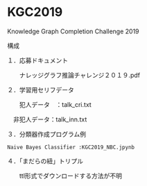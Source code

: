 # KGC2019

Knowledge Graph Completion Challenge 2019

構成

１．応募ドキュメント

　　ナレッジグラフ推論チャレンジ２０１９.pdf
 
２．学習用セリフデータ

　　犯人データ　：talk_cri.txt
  
  　非犯人データ：talk_inn.txt

３．分類器作成プログラム例

    Naive Bayes Classifier :KGC2019_NBC.jpynb

４．「まだらの紐」トリプル

　　ttl形式でダウンロードする方法が不明
    
